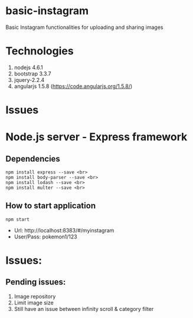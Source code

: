# basic-instagram
Basic Instagram functionalities for uploading and sharing images

# Technologies
1. nodejs 4.6.1 
2.  bootstrap 3.3.7 
3.  jquery-2.2.4 
4.  angularjs 1.5.8 (https://code.angularjs.org/1.5.8/) 

# Issues


# Node.js server - Express framework
## Dependencies
```
npm install express --save <br>
npm install body-parser --save <br>
npm install lodash --save <br>
npm install multer --save <br>
```
## How to start application
```
npm start
```

- Url: http://localhost:8383/#/myinstagram
- User/Pass: pokemon1/123

# Issues:
## Pending issues:
1. Image repository
2. Limit image size
3. Still have an issue between infinity scroll & category filter